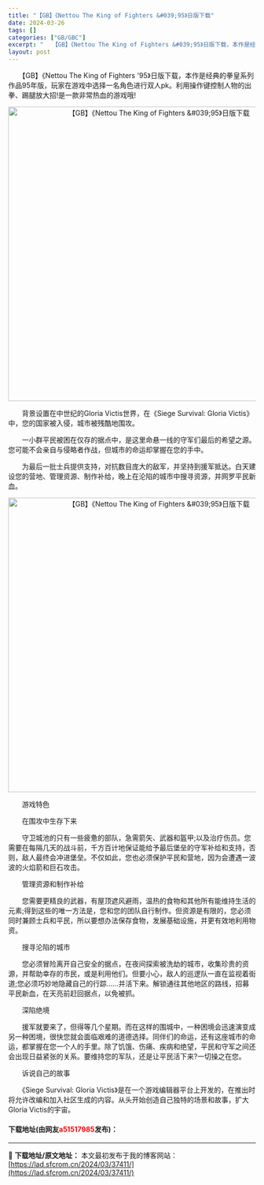 ```yaml
---
title: "【GB】《Nettou The King of Fighters &#039;95》日版下载"
date: 2024-03-26
tags: []
categories: ["GB/GBC"]
excerpt: "　　【GB】《Nettou The King of Fighters &#039;95》日版下载，本作是经典的拳皇系列作品95年版，玩家在游戏中选择一名角色进行双人pk。利用操作键控制人物的出拳、踢腿放大招!是一款非常热血的游戏哦! 　　背景设置在中世纪的Gloria Victis世界，在《Siege&hellip;"
layout: post
---
```


 <p>　　【GB】《Nettou The King of Fighters &#39;95》日版下载，本作是经典的拳皇系列作品95年版，玩家在游戏中选择一名角色进行双人pk。利用操作键控制人物的出拳、踢腿放大招!是一款非常热血的游戏哦!</p> <p align="center"><img align="" border="0" src="https://lad.sfcrom.cn/wp-content/uploads/2024/03/20240326_6602824a007d3.png" width="598" alt="【GB】《Nettou The King of Fighters &amp;#039;95》日版下载" /></p> <p>　　背景设置在中世纪的Gloria Victis世界，在《Siege Survival: Gloria Victis》中，您的国家被入侵，城市被残酷地围攻。</p> <p>　　一小群平民被困在仅存的据点中，是这里命悬一线的守军们最后的希望之源。您可能不会亲自与侵略者作战，但城市的命运却掌握在您的手中。</p> <p>　　为最后一批士兵提供支持，对抗数目庞大的敌军，并坚持到援军抵达。白天建设您的营地、管理资源、制作补给，晚上在沦陷的城市中搜寻资源，并网罗平民新血。</p> <p align="center"><img align="" border="0" src="https://lad.sfcrom.cn/wp-content/uploads/2024/03/20240326_6602824ba7c5b.png" width="598" alt="【GB】《Nettou The King of Fighters &amp;#039;95》日版下载" /></p> <p>　　游戏特色</p> <p>　　在围攻中生存下来</p> <p>　　守卫城池的只有一些疲惫的部队，急需箭矢、武器和盔甲;以及治疗伤员。您需要在每隔几天的战斗前，千方百计地保证能给予最后堡垒的守军补给和支持，否则，敌人最终会冲进堡垒。不仅如此，您也必须保护平民和营地，因为会遭遇一波波的火焰箭和巨石攻击。</p> <p>　　管理资源和制作补给</p> <p>　　您需要更精良的武器，有屋顶遮风避雨，温热的食物和其他所有能维持生活的元素;得到这些的唯一方法是，您和您的团队自行制作。但资源是有限的，您必须同时兼顾士兵和平民，所以要想办法保存食物，发展基础设施，并更有效地利用物资。</p> <p>　　搜寻沦陷的城市</p> <p>　　您必须冒险离开自己安全的据点，在夜间探索被洗劫的城市，收集珍贵的资源，并帮助幸存的市民，或是利用他们。但要小心，敌人的巡逻队一直在监视着街道;您必须巧妙地隐藏自己的行踪&hellip;&hellip;并活下来。解锁通往其他地区的路线，招募平民新血，在天亮前赶回据点，以免被抓。</p> <p>　　深陷绝境</p> <p>　　援军就要来了，但得等几个星期。而在这样的围城中，一种困境会迅速演变成另一种困境，很快您就会面临艰难的道德选择。同伴们的命运，还有这座城市的命运，都掌握在您一个人的手里。除了饥饿、伤痛、疾病和绝望，平民和守军之间还会出现日益紧张的关系。要维持您的军队，还是让平民活下来?一切操之在您。</p> <p>　　诉说自己的故事</p> <p>　　《Siege Survival: Gloria Victis》是在一个游戏编辑器平台上开发的，在推出时将允许改编和加入社区生成的内容。从头开始创造自己独特的场景和故事，扩大Gloria Victis的宇宙。</p> <p><h4>下载地址(由网友<font color="red">a51517985</font>发布)：</h4></p> 

---
📖 **下载地址/原文地址：** 本文最初发布于我的博客网站：[https://lad.sfcrom.cn/2024/03/37411/](https://lad.sfcrom.cn/2024/03/37411/)
